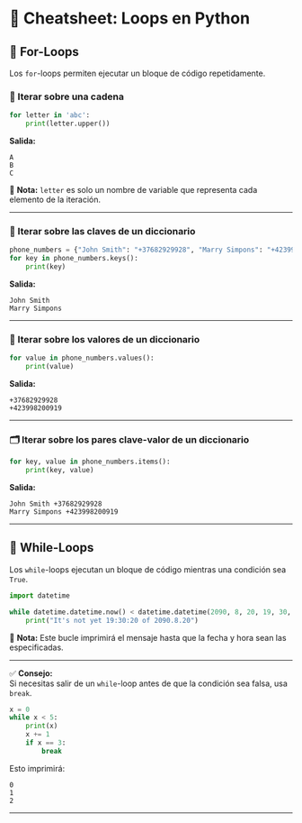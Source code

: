 # 🔄 Cheatsheet: Loops en Python

## 🔁 For-Loops

Los `for`-loops permiten ejecutar un bloque de código repetidamente.

### 🔡 Iterar sobre una cadena

```python
for letter in 'abc':
    print(letter.upper())
```

**Salida:**
```
A
B
C
```

📌 **Nota:** `letter` es solo un nombre de variable que representa cada elemento de la iteración.

---

### 📖 Iterar sobre las claves de un diccionario

```python
phone_numbers = {"John Smith": "+37682929928", "Marry Simpons": "+423998200919"}
for key in phone_numbers.keys():
    print(key)
```

**Salida:**
```
John Smith
Marry Simpons
```

---

### 🔢 Iterar sobre los valores de un diccionario

```python
for value in phone_numbers.values():
    print(value)
```

**Salida:**
```
+37682929928
+423998200919
```

---

### 🗂️ Iterar sobre los pares clave-valor de un diccionario

```python
for key, value in phone_numbers.items():
    print(key, value)
```

**Salida:**
```
John Smith +37682929928
Marry Simpons +423998200919
```

---

## 🔄 While-Loops

Los `while`-loops ejecutan un bloque de código mientras una condición sea `True`.

```python
import datetime

while datetime.datetime.now() < datetime.datetime(2090, 8, 20, 19, 30, 20):
    print("It's not yet 19:30:20 of 2090.8.20")
```

📌 **Nota:** Este bucle imprimirá el mensaje hasta que la fecha y hora sean las especificadas.

---

✅ **Consejo:**  
Si necesitas salir de un `while`-loop antes de que la condición sea falsa, usa `break`.

```python
x = 0
while x < 5:
    print(x)
    x += 1
    if x == 3:
        break
```

Esto imprimirá:
```
0
1
2
```

---

